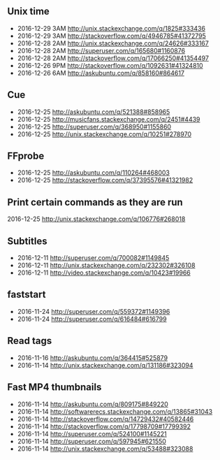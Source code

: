 
Unix time
-----------------------------------------------------
- 2016-12-29 3AM http://unix.stackexchange.com/q/1825#333436
- 2016-12-29 3AM http://stackoverflow.com/q/4946785#41372795
- 2016-12-28 2AM http://unix.stackexchange.com/q/24626#333167
- 2016-12-28 2AM http://superuser.com/q/165680#1160876
- 2016-12-28 2AM http://stackoverflow.com/q/17066250#41354497
- 2016-12-26 9PM http://stackoverflow.com/q/1092631#41324810
- 2016-12-26 6AM http://askubuntu.com/q/858160#864617

Cue
--------------------------------------
- 2016-12-25 http://askubuntu.com/q/521388#858965
- 2016-12-25 http://musicfans.stackexchange.com/q/2451#4439
- 2016-12-25 http://superuser.com/q/368950#1155860
- 2016-12-25 http://unix.stackexchange.com/q/10251#278970

FFprobe
--------------------------------------
- 2016-12-25 http://askubuntu.com/q/110264#468003
- 2016-12-25 http://stackoverflow.com/q/37395576#41321982

Print certain commands as they are run
---------------------------------------------
2016-12-25 http://unix.stackexchange.com/q/106776#268018

Subtitles
---------------------------------------
- 2016-12-11 http://superuser.com/q/700082#1149845
- 2016-12-11 http://unix.stackexchange.com/q/232302#326108
- 2016-12-11 http://video.stackexchange.com/q/10423#19966

faststart
---------------------------------------
- 2016-11-24 http://superuser.com/q/559372#1149396
- 2016-11-24 http://superuser.com/q/616484#616799

Read tags
--------------------------------------
- 2016-11-16 http://askubuntu.com/q/364415#525879
- 2016-11-14 http://unix.stackexchange.com/q/131186#323094

Fast MP4 thumbnails
--------------------------------------
- 2016-11-14 http://askubuntu.com/q/809175#849220
- 2016-11-14 http://softwarerecs.stackexchange.com/q/13865#31043
- 2016-11-14 http://stackoverflow.com/q/14729432#40582446
- 2016-11-14 http://stackoverflow.com/q/17798709#17799392
- 2016-11-14 http://superuser.com/q/524100#1145221
- 2016-11-14 http://superuser.com/q/597945#621550
- 2016-11-14 http://unix.stackexchange.com/q/53488#323088
